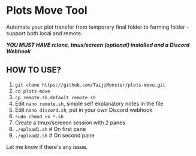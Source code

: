 # Plots Move Tool
Automate your plot transfer from temporary final folder to farming folder - support both local and remote.

***YOU MUST HAVE rclone, tmux/screen (optional) installed and a Discord Webhook***

## HOW TO USE?
1) `git clone https://github.com/TaijiMonster/plots-move.git`
2) `cd plots-move`
3) `cp remote.sh.default remote.sh`
4) Edit `nano remote.sh`, simple self explanatory notes in the file
5) Edit `nano discord.sh`, put in your own Discord webhook
6) `sudo chmod +x *.sh`
7) Create a tmux/screeen session with 2 panes
8) `./upload1.sh` # On first pane
9) `./upload2.sh` # On second pane

Let me know if there's any issue.
